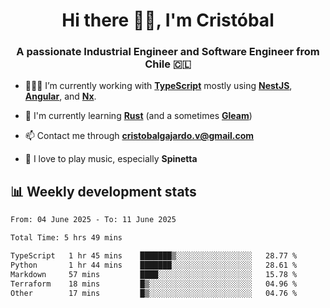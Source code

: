 <h1 align="center">Hi there ✌🏻, I'm Cristóbal</h1>
<h3 align="center">A passionate Industrial Engineer and Software Engineer from Chile 🇨🇱</h3>

- 🧑🏻‍💻 I’m currently working with **[TypeScript](https://www.typescriptlang.org)** mostly using **[NestJS](https://nestjs.com)**, **[Angular](https://angular.io)**, and **[Nx](https://nx.dev)**.

- 🌱 I'm currently learning **[Rust](https://www.rust-lang.org)** (and a sometimes **[Gleam](https://gleam.run/)**)

- 📫 Contact me through **cristobalgajardo.v@gmail.com**

- 🎸 I love to play music, especially **Spinetta**

## 📊 Weekly development stats

<!--START_SECTION:waka-->

```txt
From: 04 June 2025 - To: 11 June 2025

Total Time: 5 hrs 49 mins

TypeScript   1 hr 45 mins    ███████▒░░░░░░░░░░░░░░░░░   28.77 %
Python       1 hr 44 mins    ███████░░░░░░░░░░░░░░░░░░   28.61 %
Markdown     57 mins         ████░░░░░░░░░░░░░░░░░░░░░   15.78 %
Terraform    18 mins         █▒░░░░░░░░░░░░░░░░░░░░░░░   04.96 %
Other        17 mins         █▒░░░░░░░░░░░░░░░░░░░░░░░   04.76 %
```

<!--END_SECTION:waka-->
